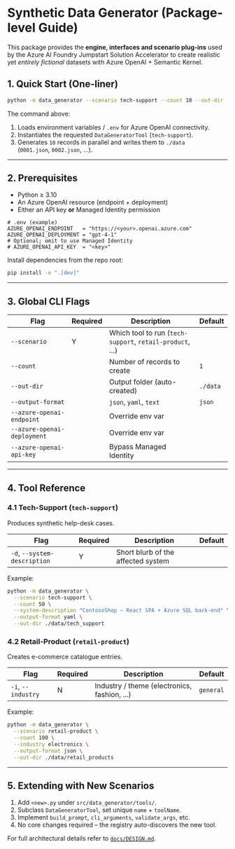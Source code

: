# Synthetic Data Generator (Package-level Guide)

This package provides the **engine, interfaces and scenario plug-ins** used by
the Azure AI Foundry Jumpstart Solution Accelerator to create realistic yet
*entirely fictional* datasets with Azure OpenAI + Semantic Kernel.

## 1. Quick Start (One-liner)

```bash
python -m data_generator --scenario tech-support --count 10 --out-dir ./data
```

The command above:

1. Loads environment variables / `.env` for Azure OpenAI connectivity.  
2. Instantiates the requested `DataGeneratorTool` (`tech-support`).  
3. Generates `10` records in parallel and writes them to `./data`  
   (`0001.json`, `0002.json`, …).

---

## 2. Prerequisites

- Python ≥ 3.10
- An Azure OpenAI resource (endpoint + deployment)  
- Either an API key **or** Managed Identity permission

```dotenv
# .env (example)
AZURE_OPENAI_ENDPOINT   = "https://<your>.openai.azure.com"
AZURE_OPENAI_DEPLOYMENT = "gpt-4-1"
# Optional; omit to use Managed Identity
# AZURE_OPENAI_API_KEY  = "<key>"
```

Install dependencies from the repo root:

```bash
pip install -e ".[dev]"
```

---

## 3. Global CLI Flags

| Flag                         | Required | Description                                               | Default  |
|------------------------------|----------|-----------------------------------------------------------|----------|
| `--scenario`                 | Y        | Which tool to run (`tech-support`, `retail-product`, ...) |          |
| `--count`                    |          | Number of records to create                               | `1`      |
| `--out-dir`                  |          | Output folder (auto-created)                              | `./data` |
| `--output-format`            |          | `json`, `yaml`, `text`                                    | `json`   |
| `--azure-openai-endpoint`    |          | Override env var                                          |          |
| `--azure-openai-deployment`  |          | Override env var                                          |          |
| `--azure-openai-api-key`     |          | Bypass Managed Identity                                   |          |

---

## 4. Tool Reference

### 4.1 Tech-Support (`tech-support`)

Produces synthetic help-desk cases.

| Flag                         | Required | Description                        | Default  |
|------------------------------|----------|------------------------------------|----------|
| `-d`, `--system-description` | Y        | Short blurb of the affected system |          |

Example:

```bash
python -m data_generator \
  --scenario tech-support \
  --count 50 \
  --system-description "ContosoShop – React SPA + Azure SQL back-end" \
  --output-format yaml \
  --out-dir ./data/tech_support
```

### 4.2 Retail-Product (`retail-product`)

Creates e-commerce catalogue entries.

| Flag               | Required | Description                                  | Default   |
|--------------------|----------|----------------------------------------------|-----------|
| `-i`, `--industry` | N        | Industry / theme (electronics, fashion, ...) | `general` |

Example:

```bash
python -m data_generator \
  --scenario retail-product \
  --count 100 \
  --industry electronics \
  --output-format json \
  --out-dir ./data/retail_products
```

---

## 5.  Extending with New Scenarios

1. Add `<new>.py` under `src/data_generator/tools/`.
2. Subclass `DataGeneratorTool`, set unique `name` + `toolName`.
3. Implement `build_prompt`, `cli_arguments`, `validate_args`, etc.
4. No core changes required – the registry auto-discovers the new tool.

For full architectural details refer to
[`docs/DESIGN.md`](../docs/DESIGN.md).
